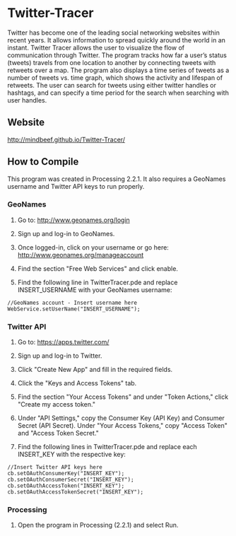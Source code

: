 # Twitter-Tracer

Twitter has become one of the leading social networking websites within recent years. It allows information to spread quickly around the world in an instant. Twitter Tracer allows the user to visualize the flow of communication through Twitter. The program tracks how far a user’s status (tweets) travels from one location to another by connecting tweets with retweets over a map. The program also displays a time series of tweets as a number of tweets vs. time graph, which shows the activity and lifespan of retweets. The user can search for tweets using either twitter handles or hashtags, and can specify a time period for the search when searching with user handles.


## Website
http://mindbeef.github.io/Twitter-Tracer/


## How to Compile
This program was created in Processing 2.2.1. It also requires a GeoNames username and Twitter API keys to run properly.

### GeoNames
1. Go to: http://www.geonames.org/login

2. Sign up and log-in to GeoNames.

3. Once logged-in, click on your username or go here: http://www.geonames.org/manageaccount

4. Find the section "Free Web Services" and click enable.

5. Find the following line in TwitterTracer.pde and replace INSERT_USERNAME with your GeoNames username:

  ```
  //GeoNames account - Insert username here
  WebService.setUserName("INSERT_USERNAME");
  ```

### Twitter API
1. Go to: https://apps.twitter.com/

2. Sign up and log-in to Twitter.

3. Click "Create New App" and fill in the required fields.

4. Click the "Keys and Access Tokens" tab.

5. Find the section "Your Access Tokens" and under "Token Actions," click "Create my access token."

6. Under "API Settings," copy the Consumer Key (API Key) and Consumer Secret (API Secret). Under "Your Access Tokens," copy "Access Token" and "Access Token Secret."

7. Find the following lines in TwitterTracer.pde and replace each INSERT_KEY with the respective key:

  ```
  //Insert Twitter API keys here
  cb.setOAuthConsumerKey("INSERT_KEY");
  cb.setOAuthConsumerSecret("INSERT_KEY");
  cb.setOAuthAccessToken("INSERT_KEY");
  cb.setOAuthAccessTokenSecret("INSERT_KEY");
  ```

### Processing
1. Open the program in Processing (2.2.1) and select Run.
